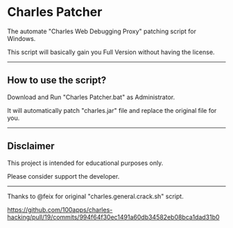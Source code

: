 # Charles Patcher

The automate "Charles Web Debugging Proxy" patching script for Windows.

This script will basically gain you Full Version without having the license.

---

## How to use the script?

Download and Run "Charles Patcher.bat" as Administrator.

It will automatically patch "charles.jar" file and replace the original file for you.

---

## Disclaimer

This project is intended for educational purposes only.

Please consider support the developer.

---

Thanks to @feix for original "charles.general.crack.sh" script.

https://github.com/100apps/charles-hacking/pull/19/commits/994f64f30ec1491a60db34582eb08bca1dad31b0
